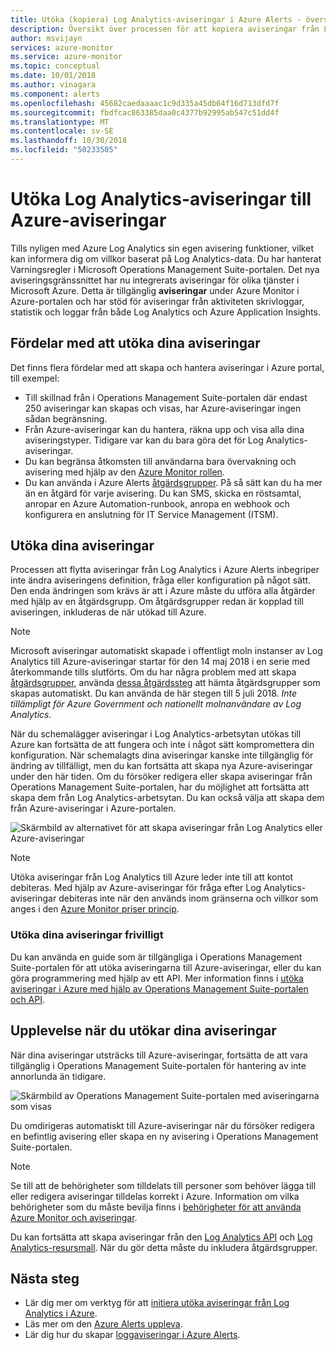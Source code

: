```yaml
---
title: Utöka (kopiera) Log Analytics-aviseringar i Azure Alerts - översikt
description: Översikt över processen för att kopiera aviseringar från Log Analytics i OMS-portalen till Azure-aviseringar med detaljerad information om adressering vanliga kundernas synpunkter.
author: msvijayn
services: azure-monitor
ms.service: azure-monitor
ms.topic: conceptual
ms.date: 10/01/2018
ms.author: vinagara
ms.component: alerts
ms.openlocfilehash: 45682caedaaaac1c9d335a45db64f16d713dfd7f
ms.sourcegitcommit: fbdfcac863385daa0c4377b92995ab547c51dd4f
ms.translationtype: MT
ms.contentlocale: sv-SE
ms.lasthandoff: 10/30/2018
ms.locfileid: "50233505"
---
```

# <a name="extend-log-analytics-alerts-to-azure-alerts"></a>Utöka Log Analytics-aviseringar till Azure-aviseringar
Tills nyligen med Azure Log Analytics sin egen avisering funktioner, vilket kan informera dig om villkor baserat på Log Analytics-data. Du har hanterat Varningsregler i Microsoft Operations Management Suite-portalen. Det nya aviseringsgränssnittet har nu integrerats aviseringar för olika tjänster i Microsoft Azure. Detta är tillgänglig **aviseringar** under Azure Monitor i Azure-portalen och har stöd för aviseringar från aktiviteten skrivloggar, statistik och loggar från både Log Analytics och Azure Application Insights. 

## <a name="benefits-of-extending-your-alerts"></a>Fördelar med att utöka dina aviseringar
Det finns flera fördelar med att skapa och hantera aviseringar i Azure portal, till exempel:

- Till skillnad från i Operations Management Suite-portalen där endast 250 aviseringar kan skapas och visas, har Azure-aviseringar ingen sådan begränsning.
- Från Azure-aviseringar kan du hantera, räkna upp och visa alla dina aviseringstyper. Tidigare var kan du bara göra det för Log Analytics-aviseringar.
- Du kan begränsa åtkomsten till användarna bara övervakning och avisering med hjälp av den [Azure Monitor rollen](monitoring-roles-permissions-security.md).
- Du kan använda i Azure Alerts [åtgärdsgrupper](monitoring-action-groups.md). På så sätt kan du ha mer än en åtgärd för varje avisering. Du kan SMS, skicka en röstsamtal, anropar en Azure Automation-runbook, anropa en webhook och konfigurera en anslutning för IT Service Management (ITSM). 

## <a name="process-of-extending-your-alerts"></a>Utöka dina aviseringar
Processen att flytta aviseringar från Log Analytics i Azure Alerts inbegriper inte ändra aviseringens definition, fråga eller konfiguration på något sätt. Den enda ändringen som krävs är att i Azure måste du utföra alla åtgärder med hjälp av en åtgärdsgrupp. Om åtgärdsgrupper redan är kopplad till aviseringen, inkluderas de när utökad till Azure.

> [!NOTE]
> Microsoft aviseringar automatiskt skapade i offentligt moln instanser av Log Analytics till Azure-aviseringar startar för den 14 maj 2018 i en serie med återkommande tills slutförts. Om du har några problem med att skapa [åtgärdsgrupper](monitoring-action-groups.md), använda [dessa åtgärdssteg](monitoring-alerts-extend-tool.md#troubleshooting) att hämta åtgärdsgrupper som skapas automatiskt. Du kan använda de här stegen till 5 juli 2018. *Inte tillämpligt för Azure Government och nationellt molnanvändare av Log Analytics*. 
> 

När du schemalägger aviseringar i Log Analytics-arbetsytan utökas till Azure kan fortsätta de att fungera och inte i något sätt kompromettera din konfiguration. När schemalagts dina aviseringar kanske inte tillgänglig för ändring av tillfälligt, men du kan fortsätta att skapa nya Azure-aviseringar under den här tiden. Om du försöker redigera eller skapa aviseringar från Operations Management Suite-portalen, har du möjlighet att fortsätta att skapa dem från Log Analytics-arbetsytan. Du kan också välja att skapa dem från Azure-aviseringar i Azure-portalen.

 ![Skärmbild av alternativet för att skapa aviseringar från Log Analytics eller Azure-aviseringar](./media/monitor-alerts-extend/ScheduledDirection.png)

> [!NOTE]
> Utöka aviseringar från Log Analytics till Azure leder inte till att kontot debiteras. Med hjälp av Azure-aviseringar för fråga efter Log Analytics-aviseringar debiteras inte när den används inom gränserna och villkor som anges i den [Azure Monitor priser princip](https://azure.microsoft.com/pricing/details/monitor/).  


### <a name="how-to-extend-your-alerts-voluntarily"></a>Utöka dina aviseringar frivilligt
Du kan använda en guide som är tillgängliga i Operations Management Suite-portalen för att utöka aviseringarna till Azure-aviseringar, eller du kan göra programmering med hjälp av ett API. Mer information finns i [utöka aviseringar i Azure med hjälp av Operations Management Suite-portalen och API](monitoring-alerts-extend-tool.md).

## <a name="experience-after-extending-your-alerts"></a>Upplevelse när du utökar dina aviseringar
När dina aviseringar utsträcks till Azure-aviseringar, fortsätta de att vara tillgänglig i Operations Management Suite-portalen för hantering av inte annorlunda än tidigare.

![Skärmbild av Operations Management Suite-portalen med aviseringarna som visas](./media/monitor-alerts-extend/PostExtendList.png)

Du omdirigeras automatiskt till Azure-aviseringar när du försöker redigera en befintlig avisering eller skapa en ny avisering i Operations Management Suite-portalen.  

> [!NOTE]
> Se till att de behörigheter som tilldelats till personer som behöver lägga till eller redigera aviseringar tilldelas korrekt i Azure. Information om vilka behörigheter som du måste bevilja finns i [behörigheter för att använda Azure Monitor och aviseringar](monitoring-roles-permissions-security.md).  
> 

Du kan fortsätta att skapa aviseringar från den [Log Analytics API](../log-analytics/log-analytics-api-alerts.md) och [Log Analytics-resursmall](../monitoring/monitoring-solutions-resources-searches-alerts.md). När du gör detta måste du inkludera åtgärdsgrupper.

## <a name="next-steps"></a>Nästa steg

* Lär dig mer om verktyg för att [initiera utöka aviseringar från Log Analytics i Azure](monitoring-alerts-extend-tool.md).
* Läs mer om den [Azure Alerts uppleva](monitoring-overview-unified-alerts.md).
* Lär dig hur du skapar [loggaviseringar i Azure Alerts](monitor-alerts-unified-log.md).

